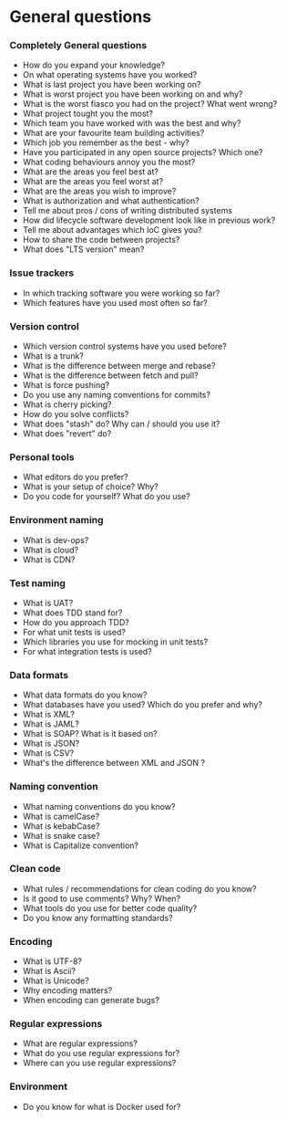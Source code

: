 # General questions

### Completely General questions

* How do you expand your knowledge?
* On what operating systems have you worked?
* What is last project you have been working on?
* What is worst project you have been working on and why?
* What is the worst fiasco you had on the project? What went wrong?
* What project tought you the most?
* Which team you have worked with was the best and why?
* What are your favourite team building activities?
* Which job you remember as the best - why?
* Have you participated in any open source projects? Which one?
* What coding behaviours annoy you the most?
* What are the areas you feel best at?
* What are the areas you feel worst at?
* What are the areas you wish to improve?
* What is authorization and what authentication?
* Tell me about pros / cons of writing distributed systems
* How did lifecycle software development look like in previous work?
* Tell me about advantages which IoC gives you?
* How to share the code between projects?
* What does "LTS version" mean?

### Issue trackers

* In which tracking software you were working so far?
* Which features have you used most often so far?

### Version control

* Which version control systems have you used before?
* What is a trunk?
* What is the difference between merge and rebase?
* What is the difference between fetch and pull?
* What is force pushing?
* Do you use any naming conventions for commits?
* What is cherry picking?
* How do you solve conflicts?
* What does "stash" do? Why can / should you use it?
* What does "revert" do?

### Personal tools

* What editors do you prefer?
* What is your setup of choice? Why?
* Do you code for yourself? What do you use?

### Environment naming

* What is dev-ops?
* What is cloud?
* What is CDN?

### Test naming

* What is UAT?
* What does TDD stand for?
* How do you approach TDD?
* For what unit tests is used?
* Which libraries you use for mocking in unit tests?
* For what integration tests is used?

### Data formats

* What data formats do you know?
* What databases have you used? Which do you prefer and why?
* What is XML?
* What is JAML?
* What is SOAP? What is it based on?
* What is JSON?
* What is CSV?
* What's the difference between XML and JSON ?

### Naming convention

* What naming conventions do you know?
* What is camelCase?
* What is kebabCase?
* What is snake case?
* What is Capitalize convention?

### Clean code

* What rules / recommendations for clean coding do you know?
* Is it good to use comments? Why? When?
* What tools do you use for better code quality?
* Do you know any formatting standards?

### Encoding

* What is UTF-8?
* What is Ascii?
* What is Unicode?
* Why encoding matters?
* When encoding can generate bugs?

### Regular expressions

* What are regular expressions?
* What do you use regular expressions for?
* Where can you use regular expressions?

### Environment

* Do you know for what is Docker used for?
